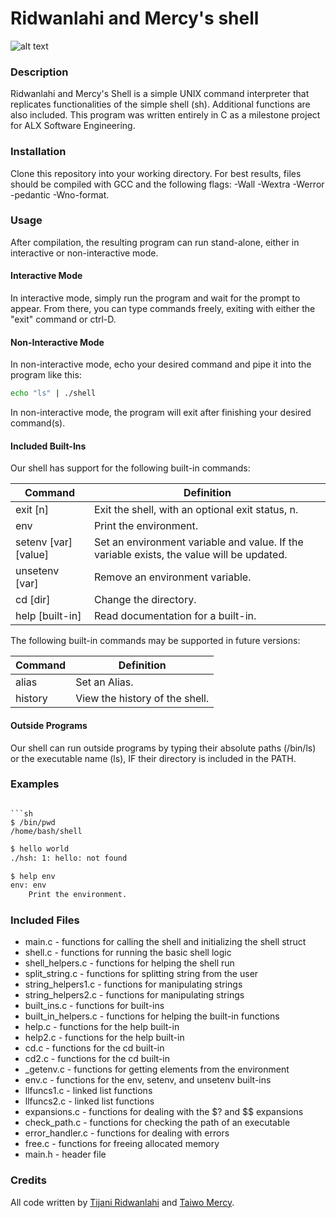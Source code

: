 # Ridwanlahi and Mercy's shell

![alt text](https://s3.amazonaws.com/intranet-projects-files/holbertonschool-low_level_programming/235/shell.jpeg)

### Description

Ridwanlahi and Mercy's Shell is a simple UNIX command interpreter that replicates functionalities of the simple shell (sh). Additional functions are also included. This program was written entirely in C as a milestone project for ALX Software Engineering.

### Installation

Clone this repository into your working directory. For best results, files should be compiled with GCC and the following flags: -Wall -Wextra -Werror -pedantic -Wno-format.

### Usage

After compilation, the resulting program can run stand-alone, either in interactive or non-interactive mode.

#### Interactive Mode

In interactive mode, simply run the program and wait for the prompt to appear. From there, you can type commands freely, exiting with either the "exit" command or ctrl-D.

#### Non-Interactive Mode

In non-interactive mode, echo your desired command and pipe it into the program like this:

```sh
echo "ls" | ./shell
```

In non-interactive mode, the program will exit after finishing your desired command(s).

#### Included Built-Ins

Our shell has support for the following built-in commands:

| Command             | Definition                                                                                |
| ------------------- | ----------------------------------------------------------------------------------------- |
| exit [n]            | Exit the shell, with an optional exit status, n.                                          |
| env                 | Print the environment.                                                                    |
| setenv [var][value] | Set an environment variable and value. If the variable exists, the value will be updated. |
| unsetenv [var]      | Remove an environment variable.                                                           |
| cd [dir]            | Change the directory.                                                                     |
| help [built-in]     | Read documentation for a built-in.                                                        |

The following built-in commands may be supported in future versions:

| Command | Definition                     |
| ------- | ------------------------------ |
| alias   | Set an Alias.                  |
| history | View the history of the shell. |

#### Outside Programs

Our shell can run outside programs by typing their absolute paths (/bin/ls) or the executable name (ls), IF their directory is included in the PATH.

### Examples


```

```sh
$ /bin/pwd
/home/bash/shell
```

```sh
$ hello world
./hsh: 1: hello: not found
```

```sh
$ help env
env: env
	Print the environment.
```

### Included Files

- main.c - functions for calling the shell and initializing the shell struct
- shell.c - functions for running the basic shell logic
- shell_helpers.c - functions for helping the shell run
- split_string.c - functions for splitting string from the user
- string_helpers1.c - functions for manipulating strings
- string_helpers2.c - functions for manipulating strings
- built_ins.c - functions for built-ins
- built_in_helpers.c - functions for helping the built-in functions
- help.c - functions for the help built-in
- help2.c - functions for the help built-in
- cd.c - functions for the cd built-in
- cd2.c - functions for the cd built-in
- \_getenv.c - functions for getting elements from the environment
- env.c - functions for the env, setenv, and unsetenv built-ins
- llfuncs1.c - linked list functions
- llfuncs2.c - linked list functions
- expansions.c - functions for dealing with the $? and $\$ expansions
- check_path.c - functions for checking the path of an executable
- error_handler.c - functions for dealing with errors
- free.c - functions for freeing allocated memory
- main.h - header file

### Credits

All code written by [Tijani Ridwanlahi](https://github.com/Tijani1402) and [Taiwo Mercy](https://github.com/Kennyt3).

